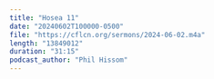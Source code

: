 ```yaml
---
title: "Hosea 11"
date: "20240602T100000-0500"
file: "https://cflcn.org/sermons/2024-06-02.m4a"
length: "13849012"
duration: "31:15"
podcast_author: "Phil Hissom"
---
```

